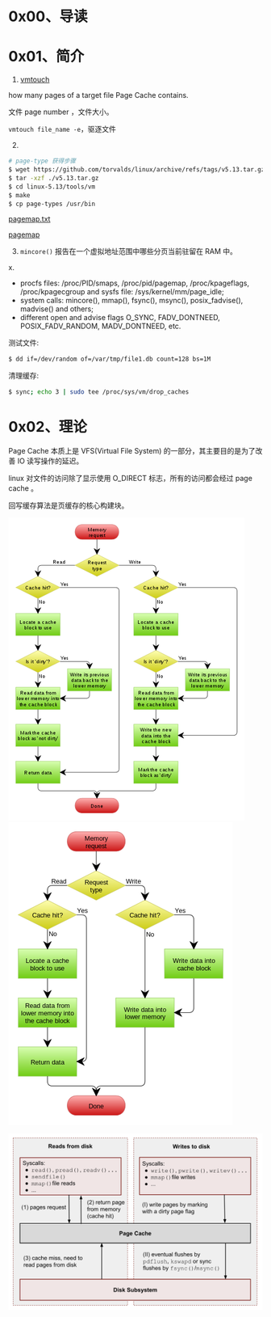 # 0x00、导读

# 0x01、简介

1. [vmtouch](https://github.com/hoytech/vmtouch)

how many pages of a target file Page Cache contains.

文件 page number ，文件大小。

`vmtouch file_name -e`，驱逐文件

2. 
```bash
# page-type 获得步骤
$ wget https://github.com/torvalds/linux/archive/refs/tags/v5.13.tar.gz
$ tar -xzf ./v5.13.tar.gz
$ cd linux-5.13/tools/vm
$ make
$ cp page-types /usr/bin
```
[pagemap.txt](https://www.kernel.org/doc/html/v5.0/admin-guide/mm/pagemap.html)

[pagemap](https://geneblue.github.io/2017/05/10/android/sec--android-pagemap/)

3. `mincore()` 报告在一个虚拟地址范围中哪些分页当前驻留在 RAM 中。

x. 
- procfs files: /proc/PID/smaps, /proc/pid/pagemap, /proc/kpageflags, /proc/kpagecgroup and sysfs file: /sys/kernel/mm/page_idle;
- system calls: mincore(), mmap(), fsync(), msync(), posix_fadvise(), madvise() and others;
- different open and advise flags O_SYNC, FADV_DONTNEED, POSIX_FADV_RANDOM, MADV_DONTNEED, etc.

测试文件:
```bash
$ dd if=/dev/random of=/var/tmp/file1.db count=128 bs=1M
```

清理缓存:
```bash
$ sync; echo 3 | sudo tee /proc/sys/vm/drop_caches
```

# 0x02、理论

Page Cache 本质上是 VFS(Virtual File System) 的一部分，其主要目的是为了改善 IO 读写操作的延迟。

linux 对文件的访问除了显示使用 O_DIRECT 标志，所有的访问都会经过 page cache 。

回写缓存算法是页缓存的核心构建块。

![write-back](../../pic/linux/memory/Write-back_with_write-allocation.png)
![write-through](../../pic/linux/memory/Write-through_with_no-write-allocation.png)


![write-back](../../pic/linux/memory/page-cache.png)